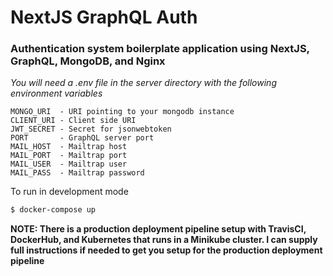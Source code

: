 # NextJS GraphQL Auth

### Authentication system boilerplate application using NextJS, GraphQL, MongoDB, and Nginx

_You will need a .env file in the server directory with the following environment variables_

```
MONGO_URI  - URI pointing to your mongodb instance
CLIENT_URI - Client side URI
JWT_SECRET - Secret for jsonwebtoken
PORT       - GraphQL server port
MAIL_HOST  - Mailtrap host
MAIL_PORT  - Mailtrap port
MAIL_USER  - Mailtrap user
MAIL_PASS  - Mailtrap password
```

To run in development mode

```sh
$ docker-compose up
```

**NOTE: There is a production deployment pipeline setup with TravisCI, DockerHub, and Kubernetes that runs in a Minikube cluster. I can supply full instructions if needed to get you setup for the production deployment pipeline**
